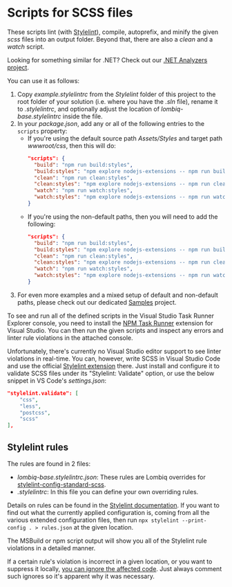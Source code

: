 # Scripts for SCSS files



These scripts lint (with [Stylelint](https://stylelint.io/)), compile, autoprefix, and minify the given *scss* files into an output folder. Beyond that, there are also a *clean*  and a *watch* script.

Looking for something similar for .NET? Check out our [.NET Analyzers project](https://github.com/Lombiq/.NET-Analyzers).

You can use it as follows:

1. Copy *example.stylelintrc* from the *Stylelint* folder of this project to the root folder of your solution (i.e. where you have the *.sln* file), rename it to *.stylelintrc*, and optionally adjust the location of *lombiq-base.stylelintrc* inside the file.
2. In your *package.json*, add any or all of the following entries to the `scripts` property:
    - If you're using the default source path *Assets/Styles* and target path *wwwroot/css*, then this will do:
      ```json
      "scripts": {
        "build": "npm run build:styles",
        "build:styles": "npm explore nodejs-extensions -- npm run build:styles",
        "clean": "npm run clean:styles",
        "clean:styles": "npm explore nodejs-extensions -- npm run clean:styles",
        "watch": "npm run watch:styles",
        "watch:styles": "npm explore nodejs-extensions -- npm run watch:styles",
      }
      ```
    - If you're using the non-default paths, then you will need to add the following:
      ```json
      "scripts": {
        "build": "npm run build:styles",
        "build:styles": "npm explore nodejs-extensions -- npm run build:styles:args --source=<path/to/scss> --target=<path-to-css>",
        "clean": "npm run clean:styles",
        "clean:styles": "npm explore nodejs-extensions -- npm run clean:styles:args --target=<path-to-css>",
        "watch": "npm run watch:styles",
        "watch:styles": "npm explore nodejs-extensions -- npm run watch:styles:args --source=<path/to/scss> --target=<path-to-css>",
      }
      ```
3. For even more examples and a mixed setup of default and non-default paths, please check out our dedicated [Samples](../Lombiq.NodeJs.Extensions.Samples) project.

To see and run all of the defined scripts in the Visual Studio Task Runner Explorer console, you need to install the [NPM Task Runner](https://marketplace.visualstudio.com/items?itemName=MadsKristensen.NpmTaskRunner64) extension for Visual Studio. You can then run the given scripts and inspect any errors and linter rule violations in the attached console.

Unfortunately, there's currently no Visual Studio editor support to see linter violations in real-time. You can, however, write SCSS in Visual Studio Code and use the official [Stylelint extension](https://marketplace.visualstudio.com/items?itemName=stylelint.vscode-stylelint) there. Just install and configure it to validate SCSS files under its "Stylelint: Validate" option, or use the below snippet in VS Code's *settings.json*:

```json
"stylelint.validate": [
    "css",
    "less",
    "postcss",
    "scss"
],
```


## Stylelint rules

The rules are found in 2 files:
- *lombiq-base.stylelintrc.json*: These rules are Lombiq overrides for [stylelint-config-standard-scss](https://www.npmjs.com/package/stylelint-config-standard-scss).
- *.stylelintrc*: In this file you can define your own overriding rules.

Details on rules can be found in the [Stylelint documentation](https://stylelint.io/user-guide/rules/list). If you want to find out what the currently applied configuration is, coming from all the various extended configuration files, then run `npx stylelint --print-config . > rules.json` at the given location.

The MSBuild or npm script output will show you all of the Stylelint rule violations in a detailed manner.

If a certain rule's violation is incorrect in a given location, or you want to suppress it locally, [you can ignore the affected code](https://stylelint.io/user-guide/ignore-code/). Just always comment such ignores so it's apparent why it was necessary.
